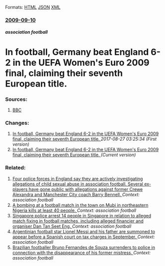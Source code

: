 
Formats: [HTML](/news/2009/09/10/in-football-germany-beat-england-6a2-in-the-uefa-women-s-euro-2009-final-claiming-their-seventh-european-title.html)  [JSON](/news/2009/09/10/in-football-germany-beat-england-6a2-in-the-uefa-women-s-euro-2009-final-claiming-their-seventh-european-title.json)  [XML](/news/2009/09/10/in-football-germany-beat-england-6a2-in-the-uefa-women-s-euro-2009-final-claiming-their-seventh-european-title.xml)  

### [2009-09-10](/news/2009/09/10/index.md)

##### association football
#  In football, Germany beat England 6-2 in the UEFA Women's Euro 2009 final, claiming their seventh European title. 




### Sources:

1. [BBC](http://news.bbc.co.uk/sport2/hi/football/women/8246204.stm)

### Changes:

1. [ In football, Germany beat England 6-2 in the UEFA Women's Euro 2009 final, claiming their seventh European title. ](/news/2009/09/10/in-football-germany-beat-england-6-2-in-the-uefa-women-s-euro-2009-final-claiming-their-seventh-european-title.md) _2017-08-27 03:25:34 (First version)_
1. [ In football, Germany beat England 6-2 in the UEFA Women's Euro 2009 final, claiming their seventh European title. ](/news/2009/09/10/in-football-germany-beat-england-6a2-in-the-uefa-women-s-euro-2009-final-claiming-their-seventh-european-title.md) _(Current version)_

### Related:

1. [Four police forces in England say they are actively investigating allegations of child sexual abuse in association football. Several ex-players have gone public with allegations against former Crewe Alexandra and Manchester City coach Barry Bennell. ](/news/2016/11/25/four-police-forces-in-england-say-they-are-actively-investigating-allegations-of-child-sexual-abuse-in-association-football-several-ex-play.md) _Context: association football_
2. [A bombing at a football match in the town on Mubi in northeastern Nigeria kills at least 40 people. ](/news/2014/06/1/a-bombing-at-a-football-match-in-the-town-on-mubi-in-northeastern-nigeria-kills-at-least-40-people.md) _Context: association football_
3. [Singapore police arrest 14 people in Singapore in relation to alleged match fixing in football matches, including alleged financier and organiser Dan Tan Seet Eng. ](/news/2013/09/19/singapore-police-arrest-14-people-in-singapore-in-relation-to-alleged-match-fixing-in-football-matches-including-alleged-financier-and-orga.md) _Context: association football_
4. [Argentinian football star Lionel Messi and his father are summoned to appear before a Spanish court on tax charges in September. ](/news/2013/06/20/argentinian-football-star-lionel-messi-and-his-father-are-summoned-to-appear-before-a-spanish-court-on-tax-charges-in-september.md) _Context: association football_
5. [Brazilian footballer Bruno Fernandes de Souza surrenders to police in connection with the disappearance of his former mistress. ](/news/2010/07/8/brazilian-footballer-bruno-fernandes-de-souza-surrenders-to-police-in-connection-with-the-disappearance-of-his-former-mistress.md) _Context: association football_
